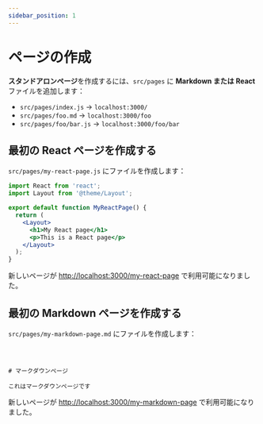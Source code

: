```yaml
---
sidebar_position: 1
---
```





# ページの作成

**スタンドアロンページ**を作成するには、`src/pages` に **Markdown または React** ファイルを追加します：

- `src/pages/index.js` → `localhost:3000/`
- `src/pages/foo.md` → `localhost:3000/foo`
- `src/pages/foo/bar.js` → `localhost:3000/foo/bar`



## 最初の React ページを作成する

`src/pages/my-react-page.js` にファイルを作成します：

```jsx title="src/pages/my-react-page.js"
import React from 'react';
import Layout from '@theme/Layout';

export default function MyReactPage() {
  return (
    <Layout>
      <h1>My React page</h1>
      <p>This is a React page</p>
    </Layout>
  );
}
```

新しいページが [http://localhost:3000/my-react-page](http://localhost:3000/my-react-page) で利用可能になりました。



## 最初の Markdown ページを作成する

`src/pages/my-markdown-page.md` にファイルを作成します：

```mdx title="src/pages/my-markdown-page.md"



# マークダウンページ

これはマークダウンページです
```

新しいページが [http://localhost:3000/my-markdown-page](http://localhost:3000/my-markdown-page) で利用可能になりました。
